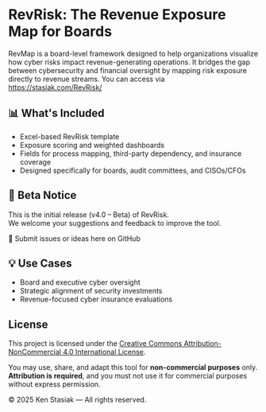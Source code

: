 # RevRisk: The Revenue Exposure Map for Boards

RevMap is a board-level framework designed to help organizations visualize how cyber risks impact revenue-generating operations. It bridges the gap between cybersecurity and financial oversight by mapping risk exposure directly to revenue streams.
You can access via https://stasiak.com/RevRisk/

## 📊 What's Included

- Excel-based RevRisk template
- Exposure scoring and weighted dashboards
- Fields for process mapping, third-party dependency, and insurance coverage
- Designed specifically for boards, audit committees, and CISOs/CFOs

## 🚧 Beta Notice

This is the initial release (v4.0 – Beta) of RevRisk.  
We welcome your suggestions and feedback to improve the tool.

📩 Submit issues or ideas here on GitHub

## 💡 Use Cases

- Board and executive cyber oversight
- Strategic alignment of security investments
- Revenue-focused cyber insurance evaluations

## License

This project is licensed under the [Creative Commons Attribution-NonCommercial 4.0 International License](https://creativecommons.org/licenses/by-nc/4.0/).

You may use, share, and adapt this tool for **non-commercial purposes** only.  
**Attribution is required**, and you must not use it for commercial purposes without express permission.

© 2025 Ken Stasiak — All rights reserved.
